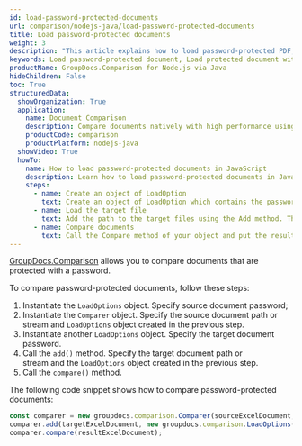 ```yaml
---
id: load-password-protected-documents
url: comparison/nodejs-java/load-password-protected-documents
title: Load password-protected documents
weight: 3
description: "This article explains how to load password-protected PDF, Word, Excel, PowerPoint documents when using GroupDocs.Comparison for Node.js via Java."
keywords: Load password-protected document, Load protected document with GroupDocs.Comparison
productName: GroupDocs.Comparison for Node.js via Java
hideChildren: False
toc: True
structuredData:
  showOrganization: True
  application:
    name: Document Comparison
    description: Compare documents natively with high performance using JavaScript language and GroupDocs.Comparison for Node.js via Java
    productCode: comparison
    productPlatform: nodejs-java
  showVideo: True
  howTo:
    name: How to load password-protected documents in JavaScript
    description: Learn how to load password-protected documents in JavaScript step by step
    steps:
      - name: Create an object of LoadOption
        text: Create an object of LoadOption which contains the password parameters.
      - name: Load the target file
        text: Add the path to the target files using the Add method. The second parameter is a LoadOption object that contains the password.
      - name: Compare documents
        text: Call the Compare method of your object and put the resulting file stream.
---
```


[GroupDocs.Comparison](https://products.groupdocs.com/comparison/nodejs-java) allows you to compare documents that are protected with a password.  

To compare password-protected documents, follow these steps:

1.  Instantiate the `LoadOptions`<!--](https://reference.groupdocs.com/comparison/nodejs-java/com.groupdocs.comparison.options.load/loadoptions)--> object. Specify source document password;
2.  Instantiate the `Comparer`<!--](https://reference.groupdocs.com/comparison/nodejs-java/com.groupdocs.comparison/comparer)--> object. Specify the source document path or stream and `LoadOptions`<!--](https://reference.groupdocs.com/comparison/nodejs-java/com.groupdocs.comparison.options.load/loadoptions)--> object created in the previous step.
3.  Instantiate another `LoadOptions`<!--](https://reference.groupdocs.com/comparison/nodejs-java/com.groupdocs.comparison.options.load/loadoptions)--> object. Specify the target document password.
4.  Call the `add()`<!--](https://reference.groupdocs.com/comparison/nodejs-java/com.groupdocs.comparison/comparer/#add-java.lang.String-)--> method. Specify the target document path or stream and the `LoadOptions`<!--](https://reference.groupdocs.com/comparison/nodejs-java/com.groupdocs.comparison.options.load/loadoptions)--> object created in the previous step.
5.  Call the `compare()`<!--](https://reference.groupdocs.com/comparison/nodejs-java/com.groupdocs.comparison/comparer)--> method.

The following code snippet shows how to compare password-protected documents:

```javascript
const comparer = new groupdocs.comparison.Comparer(sourceExcelDocument, new groupdocs.comparison.LoadOptions("password"));
comparer.add(targetExcelDocument, new groupdocs.comparison.LoadOptions("password"));
comparer.compare(resultExcelDocument);
```